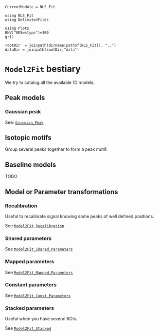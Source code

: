 ```@meta
CurrentModule = NLS_Fit
```

```@setup session
using NLS_Fit
using DelimitedFiles

using Plots
ENV["GKSwstype"]=100
gr()

rootDir  = joinpath(dirname(pathof(NLS_Fit)), "..")
dataDir = joinpath(rootDir,"data")
```

# `Model2Fit` bestiary

We try to catalog all the available 1D models.

## Peak models

### Gaussian peak

See: [`Gaussian_Peak`](@ref)

## Isotopic motifs

Group several peaks together to form a peak motif.

## Baseline models

TODO

## Model or Parameter transformations

### Recalibration

Useful to recalibrate signal knowing some peaks of well defined
positions.


See [`Model2Fit_Recalibration`](@ref) .

### Shared parameters

See [`Model2Fit_Shared_Parameters`](@ref) 

### Mapped parameters

See [`Model2Fit_Mapped_Parameters`](@ref) 

### Constant parameters

See [`Model2Fit_Const_Parameters`](@ref) 

### Stacked parameters

Useful when you have several ROIs.

See [`Model2Fit_Stacked`](@ref) 
